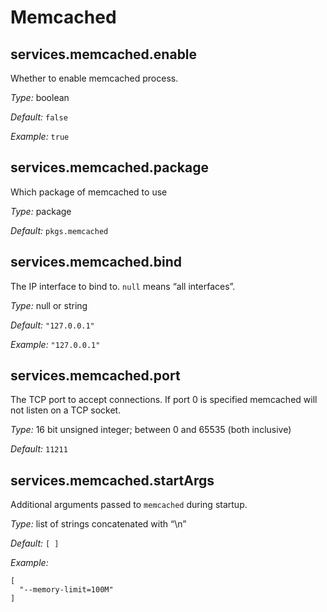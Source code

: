   # Memcached
  


## services\.memcached\.enable



Whether to enable memcached process\.



*Type:*
boolean



*Default:*
` false `



*Example:*
` true `



## services\.memcached\.package



Which package of memcached to use



*Type:*
package



*Default:*
` pkgs.memcached `



## services\.memcached\.bind

The IP interface to bind to\.
` null ` means “all interfaces”\.



*Type:*
null or string



*Default:*
` "127.0.0.1" `



*Example:*
` "127.0.0.1" `



## services\.memcached\.port



The TCP port to accept connections\.
If port 0 is specified memcached will not listen on a TCP socket\.



*Type:*
16 bit unsigned integer; between 0 and 65535 (both inclusive)



*Default:*
` 11211 `



## services\.memcached\.startArgs



Additional arguments passed to ` memcached ` during startup\.



*Type:*
list of strings concatenated with “\\n”



*Default:*
` [ ] `



*Example:*

```
[
  "--memory-limit=100M"
]
```
